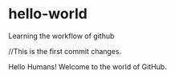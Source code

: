 # hello-world
Learning the workflow of github

//This is the first commit changes.

Hello Humans!
Welcome to the world of GitHub.
